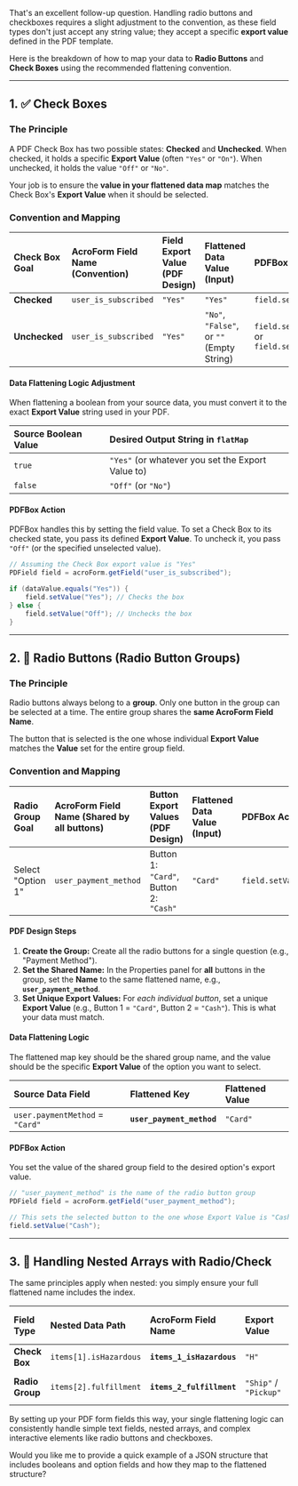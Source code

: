 That's an excellent follow-up question. Handling radio buttons and checkboxes requires a slight adjustment to the convention, as these field types don't just accept any string value; they accept a specific **export value** defined in the PDF template.

Here is the breakdown of how to map your data to **Radio Buttons** and **Check Boxes** using the recommended flattening convention.

-----

## 1\. ✅ Check Boxes

### The Principle

A PDF Check Box has two possible states: **Checked** and **Unchecked**. When checked, it holds a specific **Export Value** (often `"Yes"` or `"On"`). When unchecked, it holds the value `"Off"` or `"No"`.

Your job is to ensure the **value in your flattened data map** matches the Check Box's **Export Value** when it should be selected.

### Convention and Mapping

| Check Box Goal | AcroForm Field Name (Convention) | Field Export Value (PDF Design) | Flattened Data Value (Input) | PDFBox Action |
| :--- | :--- | :--- | :--- | :--- |
| **Checked** | `user_is_subscribed` | `"Yes"` | `"Yes"` | `field.setValue("Yes")` |
| **Unchecked** | `user_is_subscribed` | `"Yes"` | `"No"`, `"False"`, or `""` (Empty String) | `field.setValue("Off")` or `field.setValue("No")` |

#### Data Flattening Logic Adjustment

When flattening a boolean from your source data, you must convert it to the exact **Export Value** string used in your PDF.

| Source Boolean Value | Desired Output String in `flatMap` |
| :--- | :--- |
| `true` | `"Yes"` (or whatever you set the Export Value to) |
| `false` | `"Off"` (or `"No"`) |

#### PDFBox Action

PDFBox handles this by setting the field value. To set a Check Box to its checked state, you pass its defined **Export Value**. To uncheck it, you pass `"Off"` (or the specified unselected value).

```java
// Assuming the Check Box export value is "Yes"
PDField field = acroForm.getField("user_is_subscribed");

if (dataValue.equals("Yes")) {
    field.setValue("Yes"); // Checks the box
} else {
    field.setValue("Off"); // Unchecks the box
}
```

-----

## 2\. 🔘 Radio Buttons (Radio Button Groups)

### The Principle

Radio buttons always belong to a **group**. Only one button in the group can be selected at a time. The entire group shares the **same AcroForm Field Name**.

The button that is selected is the one whose individual **Export Value** matches the **Value** set for the entire group field.

### Convention and Mapping

| Radio Group Goal | AcroForm Field Name (Shared by all buttons) | Button Export Values (PDF Design) | Flattened Data Value (Input) | PDFBox Action |
| :--- | :--- | :--- | :--- | :--- |
| Select "Option 1" | `user_payment_method` | Button 1: `"Card"`, Button 2: `"Cash"` | `"Card"` | `field.setValue("Card")` |

#### PDF Design Steps

1.  **Create the Group:** Create all the radio buttons for a single question (e.g., "Payment Method").
2.  **Set the Shared Name:** In the Properties panel for **all** buttons in the group, set the **Name** to the same flattened name, e.g., **`user_payment_method`**.
3.  **Set Unique Export Values:** For *each individual button*, set a unique **Export Value** (e.g., Button 1 = `"Card"`, Button 2 = `"Cash"`). This is what your data must match.

#### Data Flattening Logic

The flattened map key should be the shared group name, and the value should be the specific **Export Value** of the option you want to select.

| Source Data Field | Flattened Key | Flattened Value |
| :--- | :--- | :--- |
| `user.paymentMethod` = `"Card"` | **`user_payment_method`** | `"Card"` |

#### PDFBox Action

You set the value of the shared group field to the desired option's export value.

```java
// "user_payment_method" is the name of the radio button group
PDField field = acroForm.getField("user_payment_method");

// This sets the selected button to the one whose Export Value is "Cash"
field.setValue("Cash");
```

-----

## 3\. 🎯 Handling Nested Arrays with Radio/Check

The same principles apply when nested: you simply ensure your full flattened name includes the index.

| Field Type | Nested Data Path | AcroForm Field Name | Export Value | Flattened Data Value |
| :--- | :--- | :--- | :--- | :--- |
| **Check Box** | `items[1].isHazardous` | **`items_1_isHazardous`** | `"H"` | `"H"` (to check) |
| **Radio Group** | `items[2].fulfillment` | **`items_2_fulfillment`** | `"Ship"` / `"Pickup"` | `"Ship"` (to select Ship) |

By setting up your PDF form fields this way, your single flattening logic can consistently handle simple text fields, nested arrays, and complex interactive elements like radio buttons and checkboxes.

Would you like me to provide a quick example of a JSON structure that includes booleans and option fields and how they map to the flattened structure?
